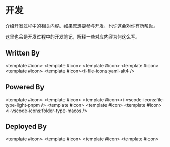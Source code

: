 # 开发

介绍开发过程中的相关内容。如果您想要参与开发，也许这会对你有所帮助。

这里也会是开发过程中的开发笔记，解释一些对应内容为何这么写。

## Written By

<Technology title="VSCode" link="https://code.visualstudio.com/"><template #icon><i-logos-visual-studio-code /></template></Technology>
<Technology title="Vue" link="https://v3.vuejs.org/"><template #icon><i-logos-vue /></template></Technology>
<Technology title="Sass" link="https://sass-lang.com/"><template #icon><i-logos-sass /></template></Technology>
<Technology title="TypeScript" link="https://typescriptlang.org/"><template #icon><i-logos-typescript-icon /></template></Technology>
<Technology title="Markdown" link="https://daringfireball.net/projects/markdown/"><template #icon><i-logos-markdown /></template></Technology>
<Technology title="YAML" link="https://yaml.org/"><template #icon><i-file-icons:yaml-alt4 /></template></Technology>

## Powered By

<Technology title="Vite" link="https://vitejs.dev/"><template #icon><i-logos-vitejs /></template></Technology>
<Technology title="WindiCSS" link="https://windicss.org/"><template #icon><i-file-icons-windi /></template></Technology>
<Technology title="pnpm" link="https://daringfireball.net/projects/markdown/"><template #icon><i-vscode-icons:file-type-light-pnpm /></template></Technology>
<Technology title="Git" link="https://git-scm.com/"><template #icon><i-logos-git-icon /></template></Technology>
<Technology title="Node" link="https://nodejs.dev/"><template #icon><i-logos-nodejs-icon /></template></Technology>
<Technology title="macOS" link="https://www.apple.com/macos/"><template #icon><i-vscode-icons:folder-type-macos /></template></Technology>

## Deployed By

<Technology title="GitHub" link="https://github.com/"><template #icon><i-logos-github-icon /></template></Technology>
<Technology title="Cloudfalre" link="https://pages.cloudflare.com/"><template #icon><i-logos-cloudflare /></template></Technology>
<Technology title="Vercel" link="https://vercel.com/"><template #icon><i-logos-vercel-icon /></template></Technology>
<Technology title="Netlify" link="https://www.netlify.com/"><template #icon><i-logos-netlify /></template></Technology>
